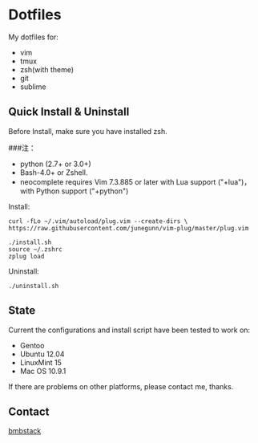 # Dotfiles #

My dotfiles for:

* vim
* tmux
* zsh(with theme)
* git
* sublime

## Quick Install & Uninstall ##

Before Install, make sure you have installed zsh.

###注：
- python (2.7+ or 3.0+)
- Bash-4.0+ or Zshell.
- neocomplete requires Vim 7.3.885 or later with Lua support ("+lua")，with Python support ("+python")

Install:

    curl -fLo ~/.vim/autoload/plug.vim --create-dirs \
    https://raw.githubusercontent.com/junegunn/vim-plug/master/plug.vim
    
    ./install.sh
    source ~/.zshrc
    zplug load

Uninstall:

	./uninstall.sh

## State ##

Current the configurations and install script have been tested to work on:

* Gentoo
* Ubuntu 12.04
* LinuxMint 15
* Mac OS 10.9.1

If there are problems on other platforms, please contact me, thanks.

## Contact ##

[bmbstack](http://bmbstack.com/) 
